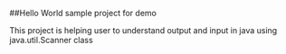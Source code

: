 ##Hello World sample project for demo

This project is helping user to understand output and input in java using java.util.Scanner class